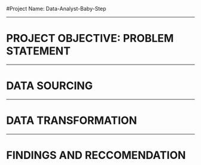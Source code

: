 #Project Name: Data-Analyst-Baby-Step

----
# PROJECT OBJECTIVE: PROBLEM STATEMENT




----
# DATA SOURCING



----
# DATA TRANSFORMATION



----
# FINDINGS AND RECCOMENDATION
